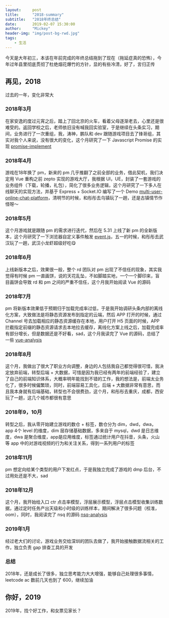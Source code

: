 ```yaml
---
layout:     post
title:      "2018-summary"
subtitle:   "2018年终总结"
date:       2019-02-07 15:30:00
author:     "Mickey"
header-img: "img/post-bg-rwd.jpg"
tags:
    - 生活
---
```


今天是大年初三，本该在年前完成的年终总结拖到了现在（拖延症真的恐怖），今年过年县里彻底贯彻了杜绝烟花爆竹的方针，显的有些冷清，好了，言归正传

## 再见，2018

过去的一年，变化非常大

### 2018年3月

在家安逸的度过元宵之后，踏上了回北京的火车，看着父母逐渐老去，心里还是很难受的。返回学校之后，老师依旧没有喊我回实验室，于是继续在头条实习，期间，业务进行了一次重组，我，涛神，鹏队和 dev 跟随游戏项目去了锋哥组，其实对我个人来说，没有很大的变化，这个月研究了一下 Javascript Promise 的实现 [promise-implement](https://github.com/mickey0524/promise-implement)

### 2018年4月

游戏在18年换了 pm，新来的 pm 几乎推翻了之前全部的业务，借此契机，我们决定用 Vue 重构之前 zepto 实现的游戏大厅，我根据 UI，UE，封装了一套游戏的业务组件（下载，轮播，礼包），简化了很多业务逻辑，这个月研究了一下多人在线聊天的实现方法，并基于 Express + Socket.IO 编写了一个 Demo [multi-user-online-chat-platform](https://github.com/mickey0524/multi-user-online-chat-platform)，清明节的时候，和彤彤去乌镇玩了一趟，还是古镇情节作怪呀～

### 2018年5月

这个月游戏就是跟随 pm 的需求进行迭代，然后在 5.31 上线了新 pm 的全新版本，这个月研究了一下浏览器自定义事件触发 [event.js](https://github.com/mickey0524/event.js)，五一的时候，和彤彤去武汉玩了一趟，武汉小龙虾超级好吃😋

### 2018年6月

上线新版本之后，效果很一般，整个 rd 团队对 pm 出现了不信任的现象，其实我觉得有时候 pm 一直画饼，说的天花乱坠，不如脚踏实地，一个一个脚印来，盲目画饼会导致 rd 和 pm 之间的严重不信任，这个月我开始阅读 Vue 的源码

### 2018年7月

pm 将新版本效果低于预期归于加载完成率过低，于是我开始调研头条内部的离线化方案，大致做法是将静态资源发布到指定的云端，然后 APP 打开的时候，通过 Channel 号去加载相应的静态资源缓存在本地，用户打开 H5 页面的时候，APP 拦截指定前缀的静态资源请求去本地拉去缓存，离线化方案上线之后，加载完成率有部分增长，但是数据还是不好看，sad，这个月我读完了 Vue 的源码，总结了一些 [vue-analysis](https://mickey0524.github.io/tags/#Vue)

### 2018年8月

这个月，我做出了很大了职业方向调整，身边的人包括我自己都觉得很可惜，我决定放弃前端，转型后端 + 大数据，可惜是因为我已经有两年的前端经验了，建立了自己的前端知识体系，大概率明年能找到不错的工作，我的想法是，前端太业务化了，很多时候偏繁琐，同时，前端容易工具化，后端 + 大数据非常有意思，而且我本身就有后端基础，转型也不会很费劲，这个月，和彤彤去重庆，成都，西安玩了一趟，这几个城市都很有意思

### 2018年9，10月

转型之后，我从零开始建立游戏的数仓 + 标签，数仓分为 dim，dwd，dwa，app 4个 level 的维度，dim 层存储基础数据，多来自于 mysql，dwd 是日志维度，dwa 是聚合维度，app是应用维度，标签通过统计用户在抖音，头条，火山等 app 中的对游戏视频的行为和关注关系，得到一系列用户的标签

### 2018年11月

pm 想定向给某个类型的用户下发红点，于是我独立完成了游戏的 dmp 后台，不过用处还是不大，sad

### 2018年12月

这个月，我开始给入口 ctr 点击率模型，浮层展示模型，浮层点击模型收集训练数据，通过定时任务产出天级和小时级的训练样本，期间解决了很多问题（校准，oom），同时，我阅读完了 nsq 的源码 [nsq-analysis](https://github.com/mickey0524/nsq-analysis)

### 2019年1月

经过老大们的讨论，游戏业务交给深圳的团队去做了，我开始接触数据流相关的工作，独立负责 gap 排查工具的开发

### 总结

2018年，还是成长了很多，独立思考能力大大增强，能够自己处理很多事情，leetcode ac 数前几天也到了 600，继续加油

## 你好，2019

2019年，找个好工作，和女票见家长？






